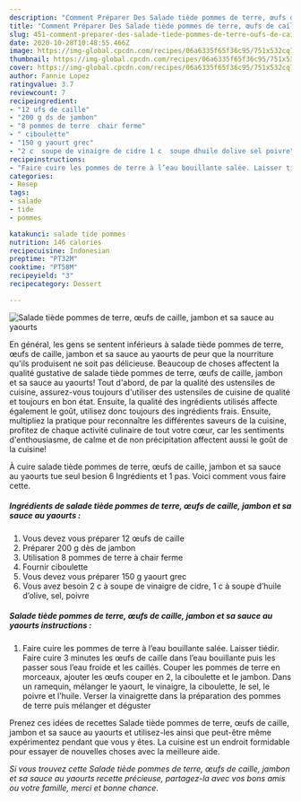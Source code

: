 ```yaml
---
description: "Comment Préparer Des Salade tiède pommes de terre, œufs de caille, jambon et sa sauce au yaourts"
title: "Comment Préparer Des Salade tiède pommes de terre, œufs de caille, jambon et sa sauce au yaourts"
slug: 451-comment-preparer-des-salade-tiede-pommes-de-terre-oufs-de-caille-jambon-et-sa-sauce-au-yaourts
date: 2020-10-28T10:48:55.466Z
image: https://img-global.cpcdn.com/recipes/06a6335f65f36c95/751x532cq70/salade-tiede-pommes-de-terre-oeufs-de-caille-jambon-et-sa-sauce-au-yaourts-photo-principale-de-la-recette.jpg
thumbnail: https://img-global.cpcdn.com/recipes/06a6335f65f36c95/751x532cq70/salade-tiede-pommes-de-terre-oeufs-de-caille-jambon-et-sa-sauce-au-yaourts-photo-principale-de-la-recette.jpg
cover: https://img-global.cpcdn.com/recipes/06a6335f65f36c95/751x532cq70/salade-tiede-pommes-de-terre-oeufs-de-caille-jambon-et-sa-sauce-au-yaourts-photo-principale-de-la-recette.jpg
author: Fannie Lopez
ratingvalue: 3.7
reviewcount: 7
recipeingredient:
- "12 ufs de caille"
- "200 g ds de jambon"
- "8 pommes de terre  chair ferme"
- " ciboulette"
- "150 g yaourt grec"
- "2 c  soupe de vinaigre de cidre 1 c  soupe dhuile dolive sel poivre"
recipeinstructions:
- "Faire cuire les pommes de terre à l’eau bouillante salée. Laisser tiédir. Faire cuire 3 minutes les œufs de caille dans l’eau bouillante puis les passer sous l’eau froide et les caillés. Couper les pommes de terre en morceaux, ajouter les œufs couper en 2, la ciboulette et le jambon. Dans un ramequin, mélanger le yaourt, le vinaigre, la ciboulette, le sel, le poivre et l’huile. Verser la vinaigrette dans la préparation des pommes de terre puis mélanger et déguster"
categories:
- Resep
tags:
- salade
- tide
- pommes

katakunci: salade tide pommes 
nutrition: 146 calories
recipecuisine: Indonesian
preptime: "PT32M"
cooktime: "PT58M"
recipeyield: "3"
recipecategory: Dessert

---
```



![Salade tiède pommes de terre, œufs de caille, jambon et sa sauce au yaourts](https://img-global.cpcdn.com/recipes/06a6335f65f36c95/751x532cq70/salade-tiede-pommes-de-terre-oeufs-de-caille-jambon-et-sa-sauce-au-yaourts-photo-principale-de-la-recette.jpg)

En général, les gens se sentent inférieurs à salade tiède pommes de terre, œufs de caille, jambon et sa sauce au yaourts de peur que la nourriture qu'ils produisent ne soit pas délicieuse. Beaucoup de choses affectent la qualité gustative de salade tiède pommes de terre, œufs de caille, jambon et sa sauce au yaourts! Tout d'abord, de par la qualité des ustensiles de cuisine, assurez-vous toujours d'utiliser des ustensiles de cuisine de qualité et toujours en bon état. Ensuite, la qualité des ingrédients utilisés affecte également le goût, utilisez donc toujours des ingrédients frais. Ensuite, multipliez la pratique pour reconnaître les différentes saveurs de la cuisine, profitez de chaque activité culinaire de tout votre cœur, car les sentiments d'enthousiasme, de calme et de non précipitation affectent aussi le goût de la cuisine!

<!--inarticleads1-->

À cuire salade tiède pommes de terre, œufs de caille, jambon et sa sauce au yaourts tue seul besion 6 Ingrédients et 1 pas. Voici comment vous faire cette.

##### Ingrédients de salade tiède pommes de terre, œufs de caille, jambon et sa sauce au yaourts :

1. Vous devez vous préparer 12 œufs de caille
1. Préparer 200 g dès de jambon
1. Utilisation 8 pommes de terre à chair ferme
1. Fournir  ciboulette
1. Vous devez vous préparer 150 g yaourt grec
1. Vous avez besoin 2 c à soupe de vinaigre de cidre, 1 c à soupe d’huile d’olive, sel, poivre




<!--inarticleads2-->

##### Salade tiède pommes de terre, œufs de caille, jambon et sa sauce au yaourts instructions :

1. Faire cuire les pommes de terre à l’eau bouillante salée. Laisser tiédir. Faire cuire 3 minutes les œufs de caille dans l’eau bouillante puis les passer sous l’eau froide et les caillés. Couper les pommes de terre en morceaux, ajouter les œufs couper en 2, la ciboulette et le jambon. Dans un ramequin, mélanger le yaourt, le vinaigre, la ciboulette, le sel, le poivre et l’huile. Verser la vinaigrette dans la préparation des pommes de terre puis mélanger et déguster




<!--inarticleads1-->

<p>
Prenez ces idées de recettes Salade tiède pommes de terre, œufs de caille, jambon et sa sauce au yaourts et utilisez-les ainsi que peut-être même expérimentez pendant que vous y êtes. La cuisine est un endroit formidable pour essayer de nouvelles choses avec la meilleure aide.
</p>

<p>
<i>Si vous trouvez cette Salade tiède pommes de terre, œufs de caille, jambon et sa sauce au yaourts recette précieuse, partagez-la avec vos bons amis ou votre famille, merci et bonne chance.</i>
</p>
